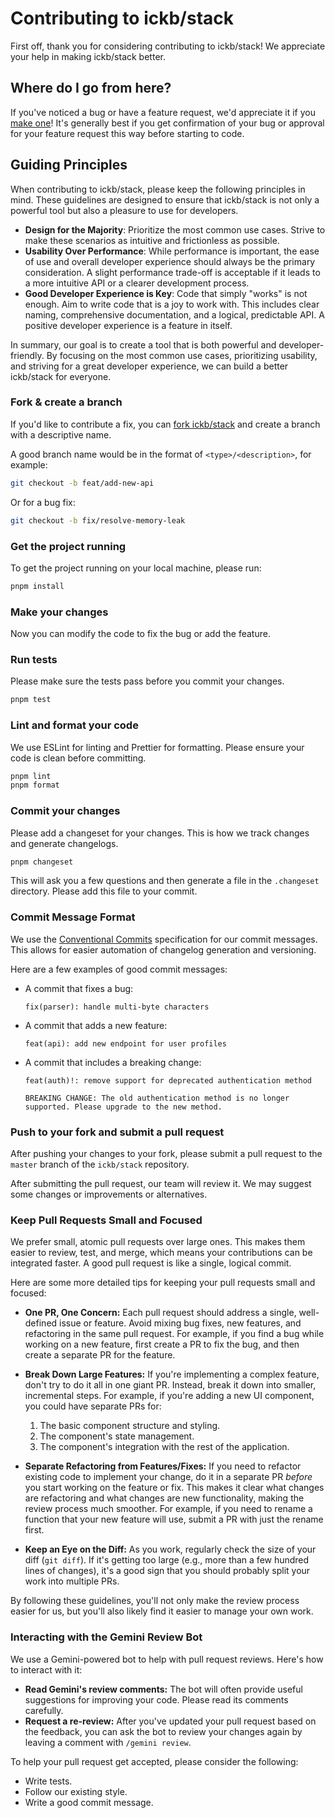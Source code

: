 # Contributing to ickb/stack

First off, thank you for considering contributing to ickb/stack! We appreciate your help in making ickb/stack better.

## Where do I go from here?

If you've noticed a bug or have a feature request, we'd appreciate it if you [make one](https://github.com/ickb/stack/issues/new)! It's generally best if you get confirmation of your bug or approval for your feature request this way before starting to code.

## Guiding Principles

When contributing to ickb/stack, please keep the following principles in mind. These guidelines are designed to ensure that ickb/stack is not only a powerful tool but also a pleasure to use for developers.

*   **Design for the Majority**: Prioritize the most common use cases. Strive to make these scenarios as intuitive and frictionless as possible.
*   **Usability Over Performance**: While performance is important, the ease of use and overall developer experience should always be the primary consideration. A slight performance trade-off is acceptable if it leads to a more intuitive API or a clearer development process.
*   **Good Developer Experience is Key**: Code that simply "works" is not enough. Aim to write code that is a joy to work with. This includes clear naming, comprehensive documentation, and a logical, predictable API. A positive developer experience is a feature in itself.

In summary, our goal is to create a tool that is both powerful and developer-friendly. By focusing on the most common use cases, prioritizing usability, and striving for a great developer experience, we can build a better ickb/stack for everyone.

### Fork & create a branch

If you'd like to contribute a fix, you can [fork ickb/stack](https://github.com/ickb/stack/fork) and create a branch with a descriptive name.

A good branch name would be in the format of `<type>/<description>`, for example:

```sh
git checkout -b feat/add-new-api
```

Or for a bug fix:

```sh
git checkout -b fix/resolve-memory-leak
```

### Get the project running

To get the project running on your local machine, please run:
```sh
pnpm install
```

### Make your changes

Now you can modify the code to fix the bug or add the feature.

### Run tests

Please make sure the tests pass before you commit your changes.

```sh
pnpm test
```

### Lint and format your code

We use ESLint for linting and Prettier for formatting. Please ensure your code is clean before committing.

```sh
pnpm lint
pnpm format
```

### Commit your changes

Please add a changeset for your changes. This is how we track changes and generate changelogs.

```sh
pnpm changeset
```

This will ask you a few questions and then generate a file in the `.changeset` directory. Please add this file to your commit.

### Commit Message Format

We use the [Conventional Commits](https://www.conventionalcommits.org/en/v1.0.0/) specification for our commit messages. This allows for easier automation of changelog generation and versioning.

Here are a few examples of good commit messages:

- A commit that fixes a bug:
  ```
  fix(parser): handle multi-byte characters
  ```
- A commit that adds a new feature:
  ```
  feat(api): add new endpoint for user profiles
  ```
- A commit that includes a breaking change:
  ```
  feat(auth)!: remove support for deprecated authentication method

  BREAKING CHANGE: The old authentication method is no longer supported. Please upgrade to the new method.
  ```

### Push to your fork and submit a pull request

After pushing your changes to your fork, please submit a pull request to the `master` branch of the `ickb/stack` repository.

After submitting the pull request, our team will review it. We may suggest some changes or improvements or alternatives.

### Keep Pull Requests Small and Focused

We prefer small, atomic pull requests over large ones. This makes them easier to review, test, and merge, which means your contributions can be integrated faster. A good pull request is like a single, logical commit.

Here are some more detailed tips for keeping your pull requests small and focused:

*   **One PR, One Concern:** Each pull request should address a single, well-defined issue or feature. Avoid mixing bug fixes, new features, and refactoring in the same pull request. For example, if you find a bug while working on a new feature, first create a PR to fix the bug, and then create a separate PR for the feature.

*   **Break Down Large Features:** If you're implementing a complex feature, don't try to do it all in one giant PR. Instead, break it down into smaller, incremental steps. For example, if you're adding a new UI component, you could have separate PRs for:
    1.  The basic component structure and styling.
    2.  The component's state management.
    3.  The component's integration with the rest of the application.

*   **Separate Refactoring from Features/Fixes:** If you need to refactor existing code to implement your change, do it in a separate PR *before* you start working on the feature or fix. This makes it clear what changes are refactoring and what changes are new functionality, making the review process much smoother. For example, if you need to rename a function that your new feature will use, submit a PR with just the rename first.

*   **Keep an Eye on the Diff:** As you work, regularly check the size of your diff (`git diff`). If it's getting too large (e.g., more than a few hundred lines of changes), it's a good sign that you should probably split your work into multiple PRs.

By following these guidelines, you'll not only make the review process easier for us, but you'll also likely find it easier to manage your own work.

### Interacting with the Gemini Review Bot

We use a Gemini-powered bot to help with pull request reviews. Here's how to interact with it:

*   **Read Gemini's review comments:** The bot will often provide useful suggestions for improving your code. Please read its comments carefully.
*   **Request a re-review:** After you've updated your pull request based on the feedback, you can ask the bot to review your changes again by leaving a comment with `/gemini review`.

To help your pull request get accepted, please consider the following:

- Write tests.
- Follow our existing style.
- Write a good commit message.
